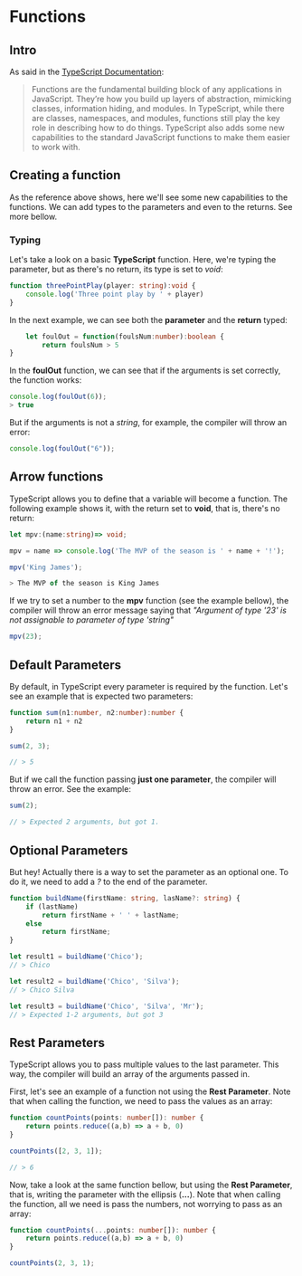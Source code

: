 # Functions

## Intro

As said in the [TypeScript Documentation](https://help.github.com/articles/basic-writing-and-formatting-syntax/):
> Functions are the fundamental building block of any applications in JavaScript. They’re how you build up layers of abstraction, mimicking classes, information hiding, and modules. In TypeScript, while there are classes, namespaces, and modules, functions still play the key role in describing how to do things. TypeScript also adds some new capabilities to the standard JavaScript functions to make them easier to work with.

## Creating a function

As the reference above shows, here we'll see some new capabilities to the functions. We can add types to the parameters and even to the returns. See more bellow.

### Typing

Let's take a look on a basic **TypeScript** function. Here, we're typing the parameter, but as there's no return, its type is set to *void*:

```typescript
function threePointPlay(player: string):void {
	console.log('Three point play by ' + player)
}
```

In the next example, we can see both the **parameter** and the **return** typed:

```typescript
	let foulOut = function(foulsNum:number):boolean {
		return foulsNum > 5
}
```
In the **foulOut** function, we can see that if the arguments is set correctly, the function works:

```typescript
console.log(foulOut(6));
> true
```

But if the arguments is not a *string*, for example, the compiler will throw an error:
```typescript
console.log(foulOut("6"));
```

## Arrow functions

TypeScript allows you to define that a variable will become a function. The following example shows it, with the return set to **void**, that is, there's no return:

```typescript
let mpv:(name:string)=> void;

mpv = name => console.log('The MVP of the season is ' + name + '!');

mpv('King James');

> The MVP of the season is King James
```

If we try to set a number to the **mpv** function (see the example bellow), the compiler will throw an error message saying that *"Argument of type '23' is not assignable to parameter of type 'string"*

```typescript
mpv(23);
```

## Default Parameters

By default, in TypeScript every parameter is required by the function. Let's see an example that is expected two parameters:

```typescript
function sum(n1:number, n2:number):number {
	return n1 + n2
}

sum(2, 3);

// > 5
```

But if we call the function passing **just one parameter**, the compiler will throw an error. See the example:

```typescript
sum(2);

// > Expected 2 arguments, but got 1.

```

## Optional Parameters

But hey! Actually there is a way to set the parameter as an optional one. To do it, we need to add a *?* to the end of the parameter.

```typescript
function buildName(firstName: string, lasName?: string) {
	if (lastName)
		return firstName + ' ' + lastName;
	else
		return firstName;
}

let result1 = buildName('Chico');
// > Chico

let result2 = buildName('Chico', 'Silva');
// > Chico Silva

let result3 = buildName('Chico', 'Silva', 'Mr');
// > Expected 1-2 arguments, but got 3
```

## Rest Parameters

TypeScript allows you to pass multiple values to the last parameter. This way, the compiler will build an array of the arguments passed in. 

First, let's see an example of a function not using the **Rest Parameter**. Note that when calling the function, we need to pass the values as an array:

```typescript
function countPoints(points: number[]): number {
	return points.reduce((a,b) => a + b, 0)
}

countPoints([2, 3, 1]);

// > 6
```

Now, take a look at the same function bellow, but using the **Rest Parameter**, that is, writing the parameter with the ellipsis (**...**). Note that when calling the function, all we need is pass the numbers, not worrying to pass as an array:

```typescript
function countPoints(...points: number[]): number {
	return points.reduce((a,b) => a + b, 0)
}

countPoints(2, 3, 1);
```





